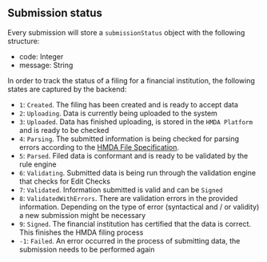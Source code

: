 ## Submission status

Every submission will store a `submissionStatus` object with the following structure:

* code: Integer
* message: String

In order to track the status of a filing for a financial institution, the following states are captured by the backend:

* `1`: `Created`. The filing has been created and is ready to accept data
* `2`: `Uploading`. Data is currently being uploaded to the system
* `3`: `Uploaded`. Data has finished uploading, is stored in the `HMDA Platform` and is ready to be checked
* `4`: `Parsing`. The submitted information is being checked for parsing errors according to the [HMDA File Specification]().
* `5`: `Parsed`. Filed data is conformant and is ready to be validated by the rule engine
* `6`: `Validating`. Submitted data is being run through the validation engine that checks for Edit Checks
* `7`: `Validated`. Information submitted is valid and can be `Signed`
* `8`: `ValidatedWithErrors`. There are validation errors in the provided information. Depending on the type of error (syntactical and / or validity) a new submission might be necessary
* `9`: `Signed`. The financial institution has certified that the data is correct. This finishes the HMDA filing process
* `-1`: `Failed`. An error occurred in the process of submitting data, the submission needs to be performed again



